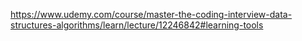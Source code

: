 https://www.udemy.com/course/master-the-coding-interview-data-structures-algorithms/learn/lecture/12246842#learning-tools
